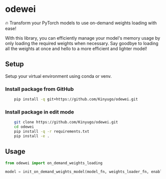 # odewei

:fire: Transform your PyTorch models to use on-demand weights loading with ease!

With this library, you can efficiently manage your model's memory usage by only loading the required weights when necessary. Say goodbye to loading all the weights at once and hello to a more efficient and lighter model!

## Setup

Setup your virtual environment using conda or venv.

### Install package from GitHub

```bash
    pip install -q git+https://github.com/Kinyugo/odewei.git
```

### Install package in edit mode

```bash
    git clone https://github.com/Kinyugo/odewei.git
    cd odewei
    pip install -q -r requirements.txt
    pip install -e .
```

## Usage

```python
from odewei import on_demand_weights_loading

model = init_on_demand_weights_model(model_fn, weights_loader_fn, enable_preloading=True)
```
